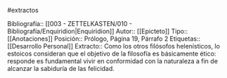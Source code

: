 #extractos 

Bibliografía:: [[003 - ZETTELKASTEN/010 - Bibliografía/Enquiridion|Enquiridion]]
Autor:: [[Epicteto]]
Tipo:: [[Anotaciones]]
Posición:: Prólogo, Página 19, Párrafo 2
Etiquetas:: [[Desarrollo Personal]]
Extracto:: Como los otros filósofos helenísticos, lo estoicos consideran que el objetivo de la filosofía es básicamente ético: responde es fundamental vivir en conformidad con la naturaleza a fin de alcanzar la sabiduría de las felicidad.